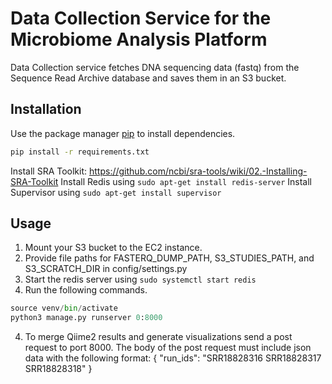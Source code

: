 # Data Collection Service for the Microbiome Analysis Platform
Data Collection service fetches DNA sequencing data (fastq) from the Sequence Read Archive database and saves them in an S3 bucket.

## Installation

Use the package manager [pip](https://pip.pypa.io/en/stable/) to install dependencies.

```bash
pip install -r requirements.txt
```

Install SRA Toolkit: https://github.com/ncbi/sra-tools/wiki/02.-Installing-SRA-Toolkit
Install Redis using ```sudo apt-get install redis-server```
Install Supervisor using ```sudo apt-get install supervisor```


## Usage
1. Mount your S3 bucket to the EC2 instance.
1. Provide file paths for FASTERQ_DUMP_PATH, S3_STUDIES_PATH, and S3_SCRATCH_DIR in config/settings.py
2. Start the redis server using ```sudo systemctl start redis```
3. Run the following commands.

```python
source venv/bin/activate  
python3 manage.py runserver 0:8000
```

4. To merge Qiime2 results and generate visualizations send a post request to port 8000. The body of the post request must include json data with the following format:
{
  "run_ids": "SRR18828316 SRR18828317 SRR18828318"
}
